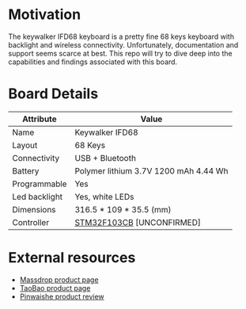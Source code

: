 # Motivation
The keywalker IFD68 keyboard is a pretty fine 68 keys keyboard with backlight and wireless connectivity. Unfortunately, documentation and support seems scarce at best. This repo will try to dive deep into the capabilities and findings associated with this board.

# Board Details

| Attribute | Value |
| --------- | ----- |
| Name | Keywalker IFD68 |
| Layout | 68 Keys |
| Connectivity | USB + Bluetooth |
| Battery | Polymer lithium 3.7V 1200 mAh 4.44 Wh |
| Programmable | Yes |
| Led backlight | Yes, white LEDs |
| Dimensions | 316.5 * 109 * 35.5 (mm) |
| Controller | [STM32F103CB](http://www.st.com/content/st_com/en/products/microcontrollers/stm32-32-bit-arm-cortex-mcus/stm32-mainstream-mcus/stm32f1-series/stm32f103/stm32f103cb.html) [UNCONFIRMED] |

# External resources

* [Massdrop product page](https://www.massdrop.com/buy/keywalker-68-bluetooth-mechanical-keyboard)
* [TaoBao product page](https://world.taobao.com/item/555743764637.htm?spm=a312a.7700714.0.0.6419a3bc50V5PL)
* [Pinwaishe product review](http://www.pinwaishe.com/wspc/19828.html)
